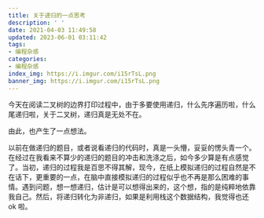 ```yaml
---
title: 关于递归的一点思考
description: ' '
date: 2021-04-03 11:49:58
updated: 2023-06-01 03:11:42
tags:
- 编程杂感
categories:
- 编程杂感
index_img: https://i.imgur.com/i15rTsL.png
banner_img: https://i.imgur.com/i15rTsL.png
---
```


今天在阅读二叉树的边界打印过程中，由于多要使用递归，什么先序遍历啦，什么尾递归啦，关于二叉树，递归真是无处不在。

由此，也产生了一点想法。

以前在做递归的题目，或者说看递归的代码时，真是一头懵，妥妥的愣头青一个。在经过在我看来不算少的递归的题目的冲击和洗涤之后，如今多少算是有点感觉了。当初，递归的过程我是百思不得其解，现今，在纸上模拟递归的过程自然是不在话下，更重要的一点，在脑中直接模拟递归的过程似乎也不再是那么困难的事情。遇到问题，想一想递归，估计是可以想得出来的，这个想，指的是纯粹地依靠我自己。然后，将递归转化为非递归，如果是利用栈这个数据结构，我觉得也还 ok 啦。